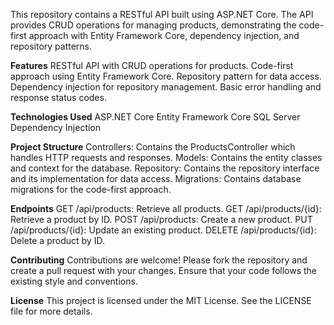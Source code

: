 This repository contains a RESTful API built using ASP.NET Core. The API provides CRUD operations for managing products, demonstrating the code-first approach with Entity Framework Core, dependency injection, and repository patterns.

**Features**
RESTful API with CRUD operations for products.
Code-first approach using Entity Framework Core.
Repository pattern for data access.
Dependency injection for repository management.
Basic error handling and response status codes.

**Technologies Used**
ASP.NET Core
Entity Framework Core
SQL Server
Dependency Injection

**Project Structure**
Controllers: Contains the ProductsController which handles HTTP requests and responses.
Models: Contains the entity classes and context for the database.
Repository: Contains the repository interface and its implementation for data access.
Migrations: Contains database migrations for the code-first approach.

**Endpoints**
GET /api/products: Retrieve all products.
GET /api/products/{id}: Retrieve a product by ID.
POST /api/products: Create a new product.
PUT /api/products/{id}: Update an existing product.
DELETE /api/products/{id}: Delete a product by ID.

**Contributing**
Contributions are welcome! Please fork the repository and create a pull request with your changes. Ensure that your code follows the existing style and conventions.

**License**
This project is licensed under the MIT License. See the LICENSE file for more details.






